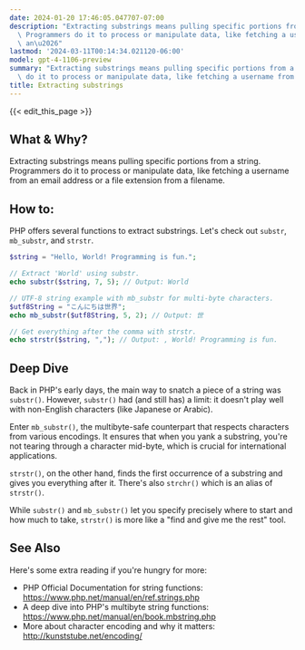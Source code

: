 ```yaml
---
date: 2024-01-20 17:46:05.047707-07:00
description: "Extracting substrings means pulling specific portions from a string.\
  \ Programmers do it to process or manipulate data, like fetching a username from\
  \ an\u2026"
lastmod: '2024-03-11T00:14:34.021120-06:00'
model: gpt-4-1106-preview
summary: "Extracting substrings means pulling specific portions from a string. Programmers\
  \ do it to process or manipulate data, like fetching a username from an\u2026"
title: Extracting substrings
---
```


{{< edit_this_page >}}

## What & Why?
Extracting substrings means pulling specific portions from a string. Programmers do it to process or manipulate data, like fetching a username from an email address or a file extension from a filename.

## How to:
PHP offers several functions to extract substrings. Let's check out `substr`, `mb_substr`, and `strstr`.

```PHP
$string = "Hello, World! Programming is fun.";

// Extract 'World' using substr.
echo substr($string, 7, 5); // Output: World

// UTF-8 string example with mb_substr for multi-byte characters.
$utf8String = "こんにちは世界";
echo mb_substr($utf8String, 5, 2); // Output: 世

// Get everything after the comma with strstr.
echo strstr($string, ","); // Output: , World! Programming is fun.
```

## Deep Dive
Back in PHP's early days, the main way to snatch a piece of a string was `substr()`. However, `substr()` had (and still has) a limit: it doesn't play well with non-English characters (like Japanese or Arabic).

Enter `mb_substr()`, the multibyte-safe counterpart that respects characters from various encodings. It ensures that when you yank a substring, you're not tearing through a character mid-byte, which is crucial for international applications.

`strstr()`, on the other hand, finds the first occurrence of a substring and gives you everything after it. There's also `strchr()` which is an alias of `strstr()`.

While `substr()` and `mb_substr()` let you specify precisely where to start and how much to take, `strstr()` is more like a "find and give me the rest" tool.

## See Also
Here's some extra reading if you're hungry for more:

- PHP Official Documentation for string functions: https://www.php.net/manual/en/ref.strings.php
- A deep dive into PHP's multibyte string functions: https://www.php.net/manual/en/book.mbstring.php
- More about character encoding and why it matters: http://kunststube.net/encoding/
